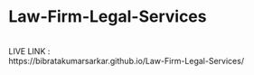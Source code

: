 # Law-Firm-Legal-Services
<br>
LIVE LINK :
<br>
https://bibratakumarsarkar.github.io/Law-Firm-Legal-Services/
